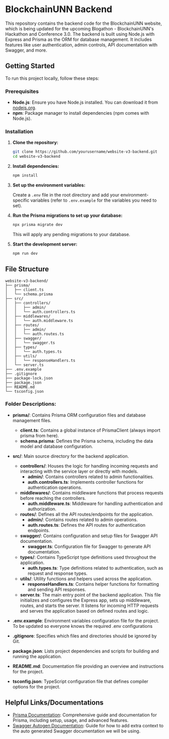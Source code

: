 # BlockchainUNN Backend

This repository contains the backend code for the BlockchainUNN website, which is being updated for the upcoming Blogathon - BlockchainUNN's Hackathon and Conference 3.0. The backend is built using Node.js with Express and Prisma as the ORM for database management. It includes features like user authentication, admin controls, API documentation with Swagger, and more.

## Getting Started

To run this project locally, follow these steps:

### Prerequisites

- **Node.js**: Ensure you have Node.js installed. You can download it from [nodejs.org](https://nodejs.org/).
- **npm**: Package manager to install dependencies (npm comes with Node.js).

### Installation

1. **Clone the repository:**

   ```bash
   git clone https://github.com/yourusername/website-v3-backend.git
   cd website-v3-backend
   ```

2. **Install dependencies:**

   ```bash
   npm install
   ```

3. **Set up the environment variables:**

   Create a `.env` file in the root directory and add your environment-specific variables (refer to `.env.example` for the variables you need to set).

4. **Run the Prisma migrations to set up your database:**

   ```bash
   npx prisma migrate dev
   ```

   This will apply any pending migrations to your database.

5. **Start the development server:**

   ```bash
   npm run dev
   ```

## File Structure

    website-v3-backend/
    ├── prisma/
    │   ├── client.ts
    │   └── schema.prisma
    ├── src/
    │   ├── controllers/
    │   │   ├── admin/
    │   │   └── auth.controllers.ts
    │   ├── middlewares/
    │   │   └── auth.middleware.ts
    │   ├── routes/
    │   │   ├── admin/
    │   │   └── auth.routes.ts
    │   ├── swagger/
    │   │   └── swagger.ts
    │   ├── types/
    │   │   └── auth.types.ts
    │   ├── utils/
    │   │   └── responseHandlers.ts
    │   └── server.ts
    ├── .env.example
    ├── .gitignore
    ├── package-lock.json
    ├── package.json
    ├── README.md
    └── tsconfig.json

### Folder Descriptions:

- **prisma/**: Contains Prisma ORM configuration files and database management files.

  - **client.ts**: Contains a global instance of PrismaClient (always import prisma from here).
  - **schema.prisma**: Defines the Prisma schema, including the data model and database configuration.

- **src/**: Main source directory for the backend application.

  - **controllers/**: Houses the logic for handling incoming requests and interacting with the service layer or directly with models.
    - **admin/**: Contains controllers related to admin functionalities.
    - **auth.controllers.ts**: Implements controller functions for authentication operations.
  - **middlewares/**: Contains middleware functions that process requests before reaching the controllers.
    - **auth.middleware.ts**: Middleware for handling authentication and authorization.
  - **routes/**: Defines all the API routes/endpoints for the application.
    - **admin/**: Contains routes related to admin operations.
    - **auth.routes.ts**: Defines the API routes for authentication endpoints.
  - **swagger/**: Contains configuration and setup files for Swagger API documentation.
    - **swagger.ts**: Configuration file for Swagger to generate API documentation.
  - **types/**: Contains TypeScript type definitions used throughout the application.
    - **auth.types.ts**: Type definitions related to authentication, such as request and response types.
  - **utils/**: Utility functions and helpers used across the application.
    - **responseHandlers.ts**: Contains helper functions for formatting and sending API responses.
  - **server.ts**: The main entry point of the backend application. This file initializes and configures the Express app, sets up middleware, routes, and starts the server. It listens for incoming HTTP requests and serves the application based on defined routes and logic.

- **.env.example**: Environment variables configuration file for the project. To be updated so everyone knows the required .env configurations
- **.gitignore**: Specifies which files and directories should be ignored by Git.
- **package.json**: Lists project dependencies and scripts for building and running the application.
- **README.md**: Documentation file providing an overview and instructions for the project.
- **tsconfig.json**: TypeScript configuration file that defines compiler options for the project.

## Helpful Links/Documentations

- [Prisma Documentation](https://www.prisma.io/docs/orm/overview/prisma-in-your-stack/rest): Comprehensive guide and documentation for Prisma, including setup, usage, and advanced features.
- [Swagger Autogen Documentation](https://swagger-autogen.github.io/docs/endpoints/): Guide for how to add extra context to the auto generated Swagger documentation we will be using.
